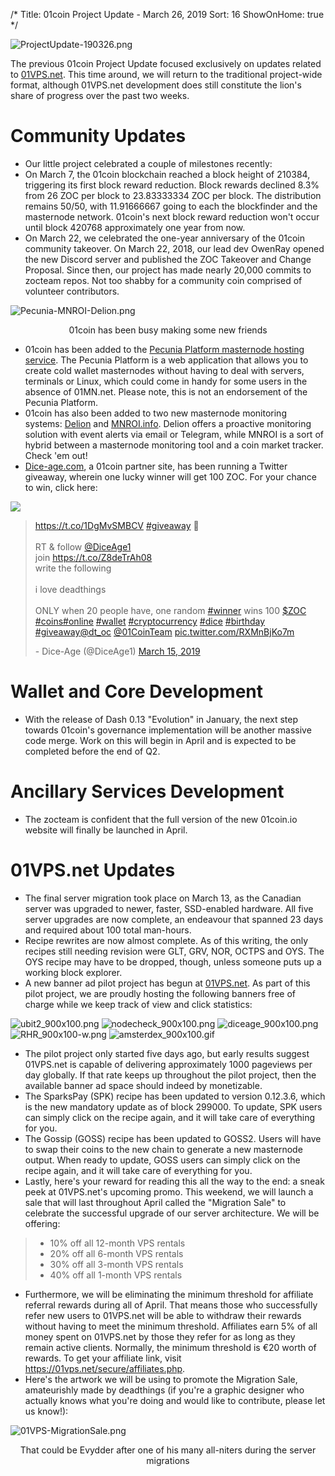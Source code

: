/*
Title: 01coin Project Update - March 26, 2019
Sort: 16
ShowOnHome: true
*/

![ProjectUpdate-190326.png](https://cdn.steemitimages.com/DQmRQaT7Hs5Jq8gxwBWYx8XppYMPY6AB1sFwTHfyQDtFrsq/ProjectUpdate-190326.png)

The previous 01coin Project Update focused exclusively on updates related to [01VPS.net](https://01vps.net). This time around, we will return to the traditional project-wide format, although 01VPS.net development does still constitute the lion's share of progress over the past two weeks.

# Community Updates

- Our little project celebrated a couple of milestones recently:
- On March 7, the 01coin blockchain reached a block height of 210384, triggering its first block reward reduction. Block rewards declined 8.3% from 26 ZOC per block to 23.83333334 ZOC per block. The distribution remains 50/50, with 11.91666667 going to each the blockfinder and the masternode network. 01coin's next block reward reduction won't occur until block 420768 approximately one year from now.
- On March 22, we celebrated the one-year anniversary of the 01coin community takeover. On March 22, 2018, our lead dev OwenRay opened the new Discord server and published the ZOC Takeover and Change Proposal. Since then, our project has made nearly 20,000 commits to zocteam repos. Not too shabby for a community coin comprised of volunteer contributors.

![Pecunia-MNROI-Delion.png](https://cdn.steemitimages.com/DQmZNK7V9iFDvK6dWcoEQZuTcaR2hi73QBRXFLDmeD7d4WG/Pecunia-MNROI-Delion.png)
<p style="text-align: center;">01coin has been busy making some new friends</p>

- 01coin has been added to the [Pecunia Platform masternode hosting service](https://pecuniaplatform.io/). The Pecunia Platform is a web application that allows you to create cold wallet masternodes without having to deal with servers, terminals or Linux, which could come in handy for some users in the absence of 01MN.net. Please note, this is not an endorsement of the Pecunia Platform. 
- 01coin has also been added to two new masternode monitoring systems: [Delion](https://delion.online/) and [MNROI.info](https://www.mnroi.info/coin/ZOC). Delion offers a proactive monitoring solution with event alerts via email or Telegram, while MNROI is a sort of hybrid between a masternode monitoring tool and a coin market tracker. Check 'em out!
- [Dice-age.com](https://dice-age.com/#), a 01coin partner site, has been running a Twitter giveaway, wherein one lucky winner will get 100 ZOC. For your chance to win, click here:

![](https://cdn.steemitimages.com/DQmcxy6PM1Jc4CBdEfSb3SUAPwtSpvmgwF95QTwGnUjo5qm/image.png)
<blockquote class="twitter-tweet" data-lang="en"><p lang="en" dir="ltr"><a href="https://t.co/1DgMvSMBCV">https://t.co/1DgMvSMBCV</a>   <a href="https://twitter.com/hashtag/giveaway?src=hash&amp;ref_src=twsrc%5Etfw">#giveaway</a> 🎁<br><br>RT &amp; follow <a href="https://twitter.com/DiceAge1?ref_src=twsrc%5Etfw">@DiceAge1</a> <br>join <a href="https://t.co/Z8deTrAh08">https://t.co/Z8deTrAh08</a>  <br>write the following <br><br>i love deadthings  <br><br>ONLY when 20 people have, one random <a href="https://twitter.com/hashtag/winner?src=hash&amp;ref_src=twsrc%5Etfw">#winner</a> wins 100 <a href="https://twitter.com/search?q=%24ZOC&amp;src=ctag&amp;ref_src=twsrc%5Etfw">$ZOC</a> <a href="https://twitter.com/hashtag/coins?src=hash&amp;ref_src=twsrc%5Etfw">#coins</a><a href="https://twitter.com/hashtag/online?src=hash&amp;ref_src=twsrc%5Etfw">#online</a> <a href="https://twitter.com/hashtag/wallet?src=hash&amp;ref_src=twsrc%5Etfw">#wallet</a> <a href="https://twitter.com/hashtag/cryptocurrency?src=hash&amp;ref_src=twsrc%5Etfw">#cryptocurrency</a> <a href="https://twitter.com/hashtag/dice?src=hash&amp;ref_src=twsrc%5Etfw">#dice</a> <a href="https://twitter.com/hashtag/birthday?src=hash&amp;ref_src=twsrc%5Etfw">#birthday</a> <a href="https://twitter.com/hashtag/giveaway?src=hash&amp;ref_src=twsrc%5Etfw">#giveaway</a><a href="https://twitter.com/dt_oc?ref_src=twsrc%5Etfw">@dt_oc</a> <a href="https://twitter.com/01CoinTeam?ref_src=twsrc%5Etfw">@01CoinTeam</a> <a href="https://t.co/RXMnBjKo7m">pic.twitter.com/RXMnBjKo7m</a></p>- Dice-Age (@DiceAge1) <a href="https://twitter.com/DiceAge1/status/1106410414001143810?ref_src=twsrc%5Etfw">March 15, 2019</a></blockquote>

# Wallet and Core Development

- With the release of Dash 0.13 "Evolution" in January, the next step towards 01coin's governance implementation will be another massive code merge. Work on this will begin in April and is expected to be completed before the end of Q2.

# Ancillary Services Development

- The zocteam is confident that the full version of the new 01coin.io website will finally be launched in April.

# 01VPS.net Updates

- The final server migration took place on March 13, as the Canadian server was upgraded to newer, faster, SSD-enabled hardware. All five server upgrades are now complete, an endeavour that spanned 23 days and required about 100 total man-hours. 
- Recipe rewrites are now almost complete. As of this writing, the only recipes still needing revision were GLT, GRV, NOR, OCTPS and OYS. The OYS recipe may have to be dropped, though, unless someone puts up a working block explorer.
- A new banner ad pilot project has begun at [01VPS.net](https://01vps.net). As part of this pilot project, we are proudly hosting the following banners free of charge while we keep track of view and click statistics:

![ubit2_900x100.png](https://cdn.steemitimages.com/DQmWhBEVrCfqvt4WFHGEFBwA5itDinFHxeticPdSxXK6iaT/ubit2_900x100.png)
![nodecheck_900x100.png](https://cdn.steemitimages.com/DQmT5LAUvXv2UDHD2are9Y1RFWNoxEcVVwqZxR5TW5Vz99E/nodecheck_900x100.png)
![diceage_900x100.png](https://cdn.steemitimages.com/DQmekVeVf5mbuhtb5YfVMVFFBfESjeRo4p6jrykHgMhnPo7/diceage_900x100.png)
![RHR_900x100-w.png](https://cdn.steemitimages.com/DQmbPCeaZWNzXzLc3mCUsHLntHZ1qmJERm9vPjs9TfqVtXR/RHR_900x100-w.png)
![amsterdex_900x100.gif](https://cdn.steemitimages.com/DQmeNhukAZGCJEFUEmWxkFVLo6MfvABZYh8Tu1tPcYy9D9K/amsterdex_900x100.gif)

- The pilot project only started five days ago, but early results suggest 01VPS.net is capable of delivering approximately 1000 pageviews per day globally. If that rate keeps up throughout the pilot project, then the available banner ad space should indeed by monetizable.
- The SparksPay (SPK) recipe has been updated to version 0.12.3.6, which is the new mandatory update as of block 299000. To update, SPK users can simply click on the recipe again, and it will take care of everything for you.
- The Gossip (GOSS) recipe has been updated to GOSS2. Users will have to swap their coins to the new chain to generate a new masternode output. When ready to update, GOSS users can simply click on the recipe again, and it will take care of everything for you.
- Lastly, here's your reward for reading this all the way to the end: a sneak peek at 01VPS.net's upcoming promo. This weekend, we will launch a sale that will last throughout April called the "Migration Sale" to celebrate the successful upgrade of our server architecture. We will be offering:

>- 10% off all 12-month VPS rentals
>- 20% off all 6-month VPS rentals
>- 30% off all 3-month VPS rentals
>- 40% off all 1-month VPS rentals

- Furthermore, we will be eliminating the minimum threshold for affiliate referral rewards during all of April. That means those who successfully refer new users to 01VPS.net will be able to withdraw their rewards without having to meet the minimum threshold. Affiliates earn 5% of all money spent on 01VPS.net by those they refer for as long as they remain active clients. Normally, the minimum threshold is €20 worth of rewards. To get your affiliate link, visit https://01vps.net/secure/affiliates.php.
- Here's the artwork we will be using to promote the Migration Sale, amateurishly made by deadthings (if you're a graphic designer who actually knows what you're doing and would like to contribute, please let us know!):

![01VPS-MigrationSale.png](https://cdn.steemitimages.com/DQmbkcdBYktsJgGdqCPDYqDuZUFYAZhd72Hnq2RgHGHDquP/01VPS-MigrationSale.png)
<p style="text-align: center;">That could be Evydder after one of his many all-niters during the server migrations</p>
